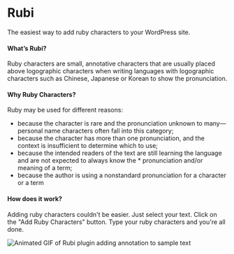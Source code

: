 # Rubi

The easiest way to add ruby characters to your WordPress site. 

#### What’s Rubi?
Ruby characters are small, annotative characters that are usually placed above logographic characters when writing languages with logographic characters such as Chinese, Japanese or Korean to show the pronunciation.

#### Why Ruby Characters?

Ruby may be used for different reasons:

* because the character is rare and the pronunciation unknown to many—personal name characters often fall into this category;
* because the character has more than one pronunciation, and the context is insufficient to determine which to use;
* because the intended readers of the text are still learning the language and are not expected to always know the * pronunciation and/or meaning of a term;
* because the author is using a nonstandard pronunciation for a character or a term

#### How does it work?
Adding ruby characters couldn't be easier. Just select your text. Click on the "Add Ruby Characters" button. Type your ruby characters and you're all done. 

![Animated GIF of Rubi plugin adding annotation to sample text](https://user-images.githubusercontent.com/1713699/73140283-8aab7600-4077-11ea-8c0a-9bf399448555.gif)
